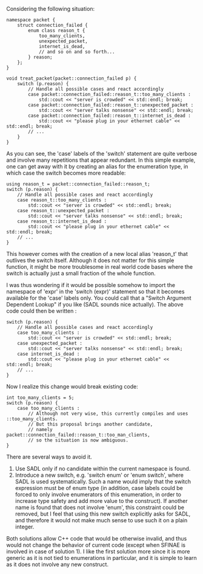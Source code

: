 Considering the following situation:

    namespace packet {
        struct connection_failed {
            enum class reason_t {
                too_many_clients,
                unexpected_packet,
                internet_is_dead,
                // and so on and so forth...
            } reason;
        };
    }

    void treat_packet(packet::connection_failed p) {
        switch (p.reason) {
            // Handle all possible cases and react accordingly
            case packet::connection_failed::reason_t::too_many_clients :
                std::cout << "server is crowded" << std::endl; break;
            case packet::connection_failed::reason_t::unexpected_packet :
                std::cout << "server talks nonsense" << std::endl; break;
            case packet::connection_failed::reason_t::internet_is_dead :
                std::cout << "please plug in your ethernet cable" << std::endl; break;
            // ...
        }
    }

As you can see, the 'case' labels of the 'switch' statement are quite verbose and involve many repetitions that appear redundant. In this simple example, one can get away with it by creating an alias for the enumeration type, in which case the switch becomes more readable:

    using reason_t = packet::connection_failed::reason_t;
    switch (p.reason) {
        // Handle all possible cases and react accordingly
        case reason_t::too_many_clients :
            std::cout << "server is crowded" << std::endl; break;
        case reason_t::unexpected_packet :
            std::cout << "server talks nonsense" << std::endl; break;
        case reason_t::internet_is_dead :
            std::cout << "please plug in your ethernet cable" << std::endl; break;
        // ...
    }

This however comes with the creation of a new local alias 'reason_t' that outlives the switch itself. Although it does not matter for this simple function, it might be more troublesome in real world code bases where the switch is actually just a small fraction of the whole function.

I was thus wondering if it would be possible somehow to import the namespace of 'expr' in the 'switch (expr)' statement so that it becomes available for the 'case' labels only. You could call that a "Switch Argument Dependent Lookup" if you like (SADL sounds nice actually). The above code could then be written :

    switch (p.reason) {
        // Handle all possible cases and react accordingly
        case too_many_clients :
            std::cout << "server is crowded" << std::endl; break;
        case unexpected_packet :
            std::cout << "server talks nonsense" << std::endl; break;
        case internet_is_dead :
            std::cout << "please plug in your ethernet cable" << std::endl; break;
        // ...
    }

Now I realize this change would break existing code:

    int too_many_clients = 5;
    switch (p.reason) {
        case too_many_clients :
            // Although not very wise, this currently compiles and uses ::too_many_clients.
            // But this proposal brings another candidate,
            // namely packet::connection_failed::reason_t::too_man_clients,
            // so the situation is now ambiguous.
    }

There are several ways to avoid it.

1) Use SADL only if no candidate within the current namespace is found.
2) Introduce a new switch, e.g. 'switch enum' or 'enum switch', where SADL is used systematically. Such a name would imply that the switch expression must be of enum type (in addition, case labels could be forced to only involve enumerators of this enumeration, in order to increase type safety and add more value to the construct). If another name is found that does not involve 'enum', this constraint could be removed, but I feel that using this new switch explicitly asks for SADL, and therefore it would not make much sense to use such it on a plain integer.

Both solutions allow C++ code that would be otherwise invalid, and thus would not change the behavior of current code (except when SFINAE is involved in case of solution 1). I like the first solution more since it is more generic as it is not tied to enumerations in particular, and it is simple to learn as it does not involve any new construct.
